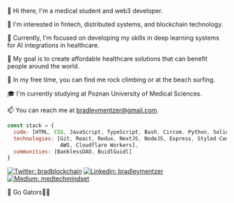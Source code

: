 👋 Hi there, I'm a medical student and web3 developer.

👀 I'm interested in fintech, distributed systems, and blockchain technology.

🌱 Currently, I'm focused on developing my skills in deep learning systems for AI integrations in healthcare.

🧬 My goal is to create affordable healthcare solutions that can benefit people around the world.

🌊 In my free time, you can find me rock climbing or at the beach surfing.

🎓 I'm currently studying at Poznan University of Medical Sciences.

📫 You can reach me at bradleymentzer@gmail.com.

```javascript
const stack = {
  code: [HTML, CSS, JavaScript, TypeScript, Bash, Circom, Python, Solidity, Rust],
  technologies: [Git, React, Redux, NextJS, NodeJS, Express, Styled-Components, Tailwind, Truffle, Hardhat, MongoDB,
                 AWS, Cloudflare Workers],
  communities: [BanklessDAO, BuidlGuidl]
}
```

[![Twitter: bradblockchain](https://img.shields.io/twitter/follow/bradblockchain?style=social)](https://twitter.com/bradblockchain)
[![Linkedin: bradleymentzer](https://img.shields.io/badge/-bradleymentzer-blue?style=flat-square&logo=Linkedin&logoColor=white&link=https://www.linkedin.com/in/bradleymentzer/)](https://www.linkedin.com/in/bradleymentzer/)
[![Medium: medtechmindset](https://img.shields.io/badge/-medtechmindset-black?style=flat-square&logo=Medium&logoColor=white&link=https://medium.com/@medtechmindset)](https://medium.com/@medtechmindset)


🐊 Go Gators🔸🔹
